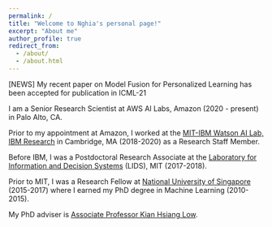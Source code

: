 ```yaml
---
permalink: /
title: "Welcome to Nghia's personal page!"
excerpt: "About me"
author_profile: true
redirect_from: 
  - /about/
  - /about.html
---
```


[NEWS] My recent paper on Model Fusion for Personalized Learning has been accepted for publication in ICML-21

I am a Senior Research Scientist at AWS AI Labs, Amazon (2020 - present) in Palo Alto, CA. 

Prior to my appointment at Amazon, I worked at the [MIT-IBM Watson AI Lab, IBM Research](https://mitibmwatsonailab.mit.edu/people/nghia-hoang/) in Cambridge, MA (2018-2020) as a Research Staff Member. 

Before IBM, I was a Postdoctoral Research Associate at the [Laboratory for Information and Decision Systems](https://lids.mit.edu/) (LIDS), MIT (2017-2018). 

Prior to MIT, I was a Research Fellow at [National University of Singapore](https://nus.edu.sg/) (2015-2017) where I earned my PhD degree in Machine Learning (2010-2015). 

My PhD adviser is [Associate Professor Kian Hsiang Low](http://www.comp.nus.edu.sg/~lowkh).